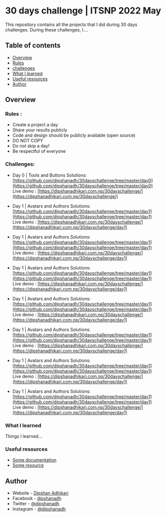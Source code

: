 # 30 days challenge | ITSNP 2022 May

This repository contains all the projects that I did during 30 days challenges. During these challenges, I....

## Table of contents

-   [Overview](#overview)
-   [Rules](#rules)
-   [challenges](#challenges)
-   [What I learned](#what-i-learned)
-   [Useful resources](#useful-resources)
-   [Author](#author)

## Overview

### Rules :

-   Create a project a day
-   Share your results publicly
-   Code and design should be publicly available (open source)
-   DO NOT COPY
-   Do not skip a day!
-   Be respectful of everyone

### Challenges:

-   Day 0 | Tools and Buttons
    Solutions: [https://github.com/dipshanadh/30dayschallenge/tree/master/day0](https://github.com/dipshanadh/30dayschallenge/tree/master/day0)
    <br />
    Live demo : [https://dipshanadhikari.com.np/30dayschallenge/](https://dipshanadhikari.com.np/30dayschallenge/)

-   Day 1 | Avatars and Authors
    Solutions: [https://github.com/dipshanadh/30dayschallenge/tree/master/day1](https://github.com/dipshanadh/30dayschallenge/tree/master/day1)
    <br />
    Live demo : [https://dipshanadhikari.com.np/30dayschallenge/](https://dipshanadhikari.com.np/30dayschallenge/day1)

-   Day 1 | Avatars and Authors
    Solutions: [https://github.com/dipshanadh/30dayschallenge/tree/master/day1](https://github.com/dipshanadh/30dayschallenge/tree/master/day1)
    <br />
    Live demo : [https://dipshanadhikari.com.np/30dayschallenge/](https://dipshanadhikari.com.np/30dayschallenge/day1)

-   Day 1 | Avatars and Authors
    Solutions: [https://github.com/dipshanadh/30dayschallenge/tree/master/day1](https://github.com/dipshanadh/30dayschallenge/tree/master/day1)
    <br />
    Live demo : [https://dipshanadhikari.com.np/30dayschallenge/](https://dipshanadhikari.com.np/30dayschallenge/day1)

-   Day 1 | Avatars and Authors
    Solutions: [https://github.com/dipshanadh/30dayschallenge/tree/master/day1](https://github.com/dipshanadh/30dayschallenge/tree/master/day1)
    <br />
    Live demo : [https://dipshanadhikari.com.np/30dayschallenge/](https://dipshanadhikari.com.np/30dayschallenge/day1)

-   Day 1 | Avatars and Authors
    Solutions: [https://github.com/dipshanadh/30dayschallenge/tree/master/day1](https://github.com/dipshanadh/30dayschallenge/tree/master/day1)
    <br />
    Live demo : [https://dipshanadhikari.com.np/30dayschallenge/](https://dipshanadhikari.com.np/30dayschallenge/day1)

-   Day 1 | Avatars and Authors
    Solutions: [https://github.com/dipshanadh/30dayschallenge/tree/master/day1](https://github.com/dipshanadh/30dayschallenge/tree/master/day1)
    <br />
    Live demo : [https://dipshanadhikari.com.np/30dayschallenge/](https://dipshanadhikari.com.np/30dayschallenge/day1)

-   Day 1 | Avatars and Authors
    Solutions: [https://github.com/dipshanadh/30dayschallenge/tree/master/day1](https://github.com/dipshanadh/30dayschallenge/tree/master/day1)
    <br />
    Live demo : [https://dipshanadhikari.com.np/30dayschallenge/](https://dipshanadhikari.com.np/30dayschallenge/day1)


### What I learned

Things I learned...

### Useful resources

-   [Some documentation](https://tailwindcss.com/docs/)
-   [Some resource](https://www.youtube.com/watch?v=dFgzHOX84xQ)

## Author

-   Website - [Dipshan Adhikari](https://www.dipshanadhikari.com.np)
-   Facebook - [dipshanadh](https://www.facebook.com/dipshnadh)
-   Twitter - [@dipshanadh](https://www.twitter.com/dipshanadh)
-   Instagram - [@dipshanadh](https://www.instagram.com/dipshanadh)
